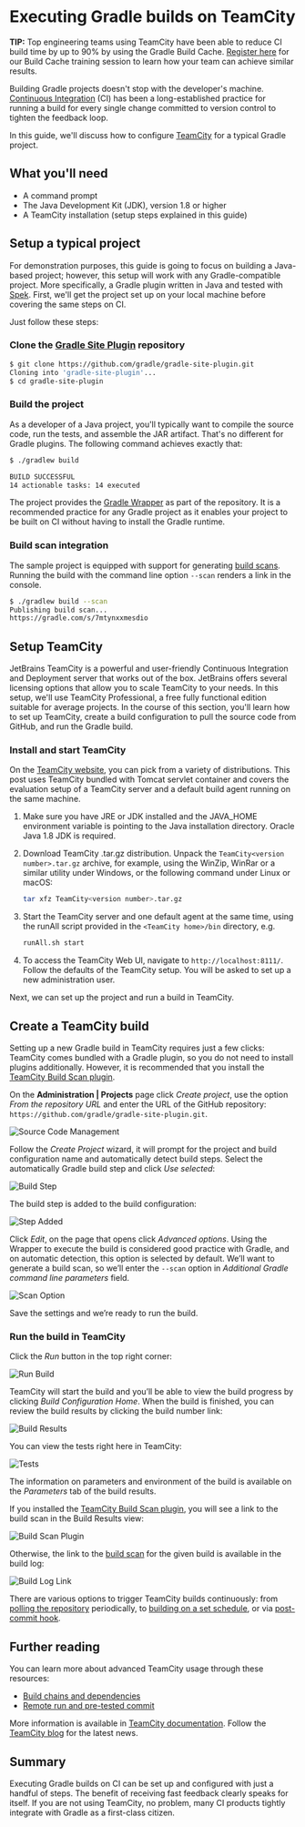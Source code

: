 # Executing Gradle builds on TeamCity

**TIP:** Top engineering teams using TeamCity have been able to reduce CI build time by up to 90% by using the Gradle Build Cache. [Register here](https://gradle.org/training/#build-cache-deep-dive) for our Build Cache training session to learn how your team can achieve similar results.

Building Gradle projects doesn't stop with the developer's machine. [Continuous Integration](https://en.wikipedia.org/wiki/Continuous_integration) (CI) has been a long-established practice for running a build for every single change committed to version control to tighten the feedback loop.

In this guide, we'll discuss how to configure [TeamCity](https://www.jetbrains.com/teamcity/) for a typical Gradle project.

## What you'll need

- A command prompt
- The Java Development Kit (JDK), version 1.8 or higher
- A TeamCity installation (setup steps explained in this guide)

## Setup a typical project

For demonstration purposes, this guide is going to focus on building a Java-based project; however, this setup will work with any Gradle-compatible project. More specifically, a Gradle plugin written in Java and tested with [Spek](https://www.spekframework.org/). First, we'll get the project set up on your local machine before covering the same steps on CI.

Just follow these steps:

### Clone the [Gradle Site Plugin](https://github.com/gradle/gradle-site-plugin) repository

```bash
$ git clone https://github.com/gradle/gradle-site-plugin.git
Cloning into 'gradle-site-plugin'...
$ cd gradle-site-plugin
```

### Build the project

As a developer of a Java project, you'll typically want to compile the source code, run the tests, and assemble the JAR artifact. That's no different for Gradle plugins. The following command achieves exactly that:

```bash
$ ./gradlew build

BUILD SUCCESSFUL
14 actionable tasks: 14 executed
```

The project provides the [Gradle Wrapper](gradle_wrapper.adoc#gradle_wrapper_reference) as part of the repository. It is a recommended practice for any Gradle project as it enables your project to be built on CI without having to install the Gradle runtime.

### Build scan integration

The sample project is equipped with support for generating [build scans](https://scans.gradle.com/). Running the build with the command line option `--scan` renders a link in the console.

```bash
$ ./gradlew build --scan
Publishing build scan...
https://gradle.com/s/7mtynxxmesdio
```

## Setup TeamCity

JetBrains TeamCity is a powerful and user-friendly Continuous Integration and Deployment server that works out of the box. JetBrains offers several licensing options that allow you to scale TeamCity to your needs. In this setup, we'll use TeamCity Professional, a free fully functional edition suitable for average projects. In the course of this section, you'll learn how to set up TeamCity, create a build configuration to pull the source code from GitHub, and run the Gradle build.

### Install and start TeamCity

On the [TeamCity website](https://www.jetbrains.com/teamcity/download/), you can pick from a variety of distributions. This post uses TeamCity bundled with Tomcat servlet container and covers the evaluation setup of a TeamCity server and a default build agent running on the same machine.

1. Make sure you have JRE or JDK installed and the JAVA_HOME environment variable is pointing to the Java installation directory. Oracle Java 1.8 JDK is required.
2. Download TeamCity .tar.gz distribution. Unpack the `TeamCity<version number>.tar.gz` archive, for example, using the WinZip, WinRar or a similar utility under Windows, or the following command under Linux or macOS:

    ```bash
    tar xfz TeamCity<version number>.tar.gz
    ```

3. Start the TeamCity server and one default agent at the same time, using the runAll script provided in the `<TeamCity home>/bin` directory, e.g.

    ```bash
    runAll.sh start
    ```

4. To access the TeamCity Web UI, navigate to `http://localhost:8111/`. Follow the defaults of the TeamCity setup. You will be asked to set up a new administration user.

Next, we can set up the project and run a build in TeamCity.

## Create a TeamCity build

Setting up a new Gradle build in TeamCity requires just a few clicks: TeamCity comes bundled with a Gradle plugin, so you do not need to install plugins additionally. However, it is recommended that you install the [TeamCity Build Scan plugin](https://plugins.jetbrains.com/plugin/9326-gradle-build-scan-integration).

On the **Administration | Projects** page click _Create project_, use the option _From the repository URL_ and enter the URL of the GitHub repository: `https://github.com/gradle/gradle-site-plugin.git`.

![Source Code Management](images/teamcity-create-project.png)

Follow the _Create Project_ wizard, it will prompt for the project and build configuration name and automatically detect build steps. Select the automatically Gradle build step and click _Use selected_:

![Build Step](images/teamcity-build-step.png)

The build step is added to the build configuration:

![Step Added](images/teamcity-step-added.png)

Click _Edit_, on the page that opens click _Advanced options_. Using the Wrapper to execute the build is considered good practice with Gradle, and on automatic detection, this option is selected by default. We’ll want to generate a build scan, so we’ll enter the `--scan` option in _Additional Gradle command line parameters_ field.

![Scan Option](images/teamcity-scan.png)

Save the settings and we’re ready to run the build.

### Run the build in TeamCity

Click the _Run_ button in the top right corner:

![Run Build](images/teamcity-step-upd.png)

TeamCity will start the build and you’ll be able to view the build progress by clicking _Build Configuration Home_. When the build is finished, you can review the build results by clicking the build number link:

![Build Results](images/teamcity-results.png)

You can view the tests right here in TeamCity:

![Tests](images/teamcity-tests.png)

The information on parameters and environment of the build is available on the _Parameters_ tab of the build results.

If you installed the [TeamCity Build Scan plugin](https://plugins.jetbrains.com/plugin/9326-gradle-build-scan-integration), you will see a link to the build scan in the Build Results view:

![Build Scan Plugin](images/teamcity-build-scan-plugin.png)

Otherwise, the link to the [build scan](https://scans.gradle.com) for the given build is available in the build log:

![Build Log Link](images/teamcity-log-link.png)

There are various options to trigger TeamCity builds continuously: from [polling the repository](https://www.jetbrains.com/help/teamcity/configuring-build-triggers.html) periodically, to [building on a set schedule](https://www.jetbrains.com/help/teamcity/configuring-schedule-triggers.html), or via [post-commit hook](https://www.jetbrains.com/help/teamcity/configuring-vcs-post-commit-hooks-for-teamcity.html).

## Further reading

You can learn more about advanced TeamCity usage through these resources:

- [Build chains and dependencies](https://www.jetbrains.com/help/teamcity/build-dependencies-setup.html)
- [Remote run and pre-tested commit](https://www.jetbrains.com/help/teamcity/pre-tested-delayed-commit.html)

More information is available in [TeamCity documentation](https://www.jetbrains.com/help/teamcity/teamcity-documentation.html). Follow the [TeamCity blog](https://blog.jetbrains.com/teamcity/) for the latest news.

## Summary

Executing Gradle builds on CI can be set up and configured with just a handful of steps. The benefit of receiving fast feedback clearly speaks for itself. If you are not using TeamCity, no problem, many CI products tightly integrate with Gradle as a first-class citizen.
